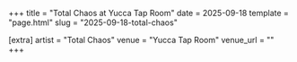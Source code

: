 +++
title = "Total Chaos at Yucca Tap Room"
date = 2025-09-18
template = "page.html"
slug = "2025-09-18-total-chaos"

[extra]
artist = "Total Chaos"
venue = "Yucca Tap Room"
venue_url = ""
+++

